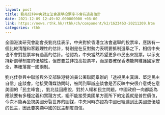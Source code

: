 ```yaml
---
layout: post
title: 劉兆佳料中央對立法會選舉投票率不會有過高估計
date: 2021-12-09 12:49:02.000000000 +08:00
link: https://news.rthk.hk/rthk/ch/component/k2/1623463-20211209.htm
categories: rthk
---
```


全國港澳研究會副會長劉兆佳表示，中央對於香港立法會選舉的投票率，應該有一個比較清醒和客觀理性的估計，特別是在反對勢力表明要抵制選舉之下，相信中央也不會對投票率有過高的估計。他認為，中央當然希望更多市民出來投票，以示支持新選舉制度的優越性，但首要並非拉高投票率，而是要確保香港能夠維護國家安全，準確落實一國兩制。

劉兆佳參與中聯辦與外交部駐港特派員公署聯同舉辦的「透視民主真諦、堅定民主自信」座談會，他接受傳媒訪問時，被問到舉辦座談會是否反映中央很介意或在意美國的「民主峰會」，劉兆佳回應說，對於人權和民主問題，中國政府一向都認為應該要有多種定義和實踐方式，絕不能接受美國單方面所下的定義就是普世價值，今次不能再坐視美國分裂世界的圖謀，中央同時亦認為中國已經達到比美國更優越的民主，因此要突顯中國的民主制度自信。
